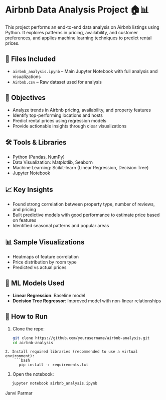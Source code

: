 # Airbnb Data Analysis Project 🏠📊

This project performs an end-to-end data analysis on Airbnb listings using Python. It explores patterns in pricing, availability, and customer preferences, and applies machine learning techniques to predict rental prices.

## 📁 Files Included

- `airbnb_analysis.ipynb` – Main Jupyter Notebook with full analysis and visualizations
- `Airbnb.csv` – Raw dataset used for analysis

## 🚀 Objectives

- Analyze trends in Airbnb pricing, availability, and property features
- Identify top-performing locations and hosts
- Predict rental prices using regression models
- Provide actionable insights through clear visualizations

## 🛠️ Tools & Libraries

- Python (Pandas, NumPy)
- Data Visualization: Matplotlib, Seaborn
- Machine Learning: Scikit-learn (Linear Regression, Decision Tree)
- Jupyter Notebook

## 📈 Key Insights

- Found strong correlation between property type, number of reviews, and pricing
- Built predictive models with good performance to estimate price based on features
- Identified seasonal patterns and popular areas

## 📊 Sample Visualizations

- Heatmaps of feature correlation
- Price distribution by room type
- Predicted vs actual prices

## 🧠 ML Models Used

- **Linear Regression**: Baseline model
- **Decision Tree Regressor**: Improved model with non-linear relationships

## 📄 How to Run

1. Clone the repo:
   ```bash
   git clone https://github.com/yourusername/airbnb-analysis.git
   cd airbnb-analysis
```
2. Install required libraries (recommended to use a virtual environment):
    ```bash
      pip install -r requirements.txt
   ```

3. Open the notebook:
``` bash
   jupyter notebook airbnb_analysis.ipynb
```

Janvi Parmar
